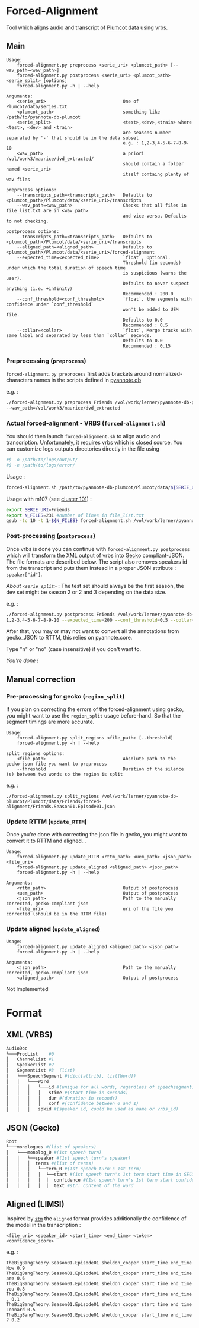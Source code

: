 # Forced-Alignment
Tool which aligns audio and transcript of [Plumcot data](https://github.com/hbredin/pyannote-db-plumcot) using vrbs.

## Main

```
Usage:
    forced-alignment.py preprocess <serie_uri> <plumcot_path> [--wav_path=<wav_path>]
    forced-alignment.py postprocess <serie_uri> <plumcot_path> <serie_split> [options]
    forced-alignment.py -h | --help

Arguments:
    <serie_uri>                             One of Plumcot/data/series.txt
    <plumcot_path>                          something like /path/to/pyannote-db-plumcot
    <serie_split>                           <test>,<dev>,<train> where <test>, <dev> and <train>
                                            are seasons number separated by '-' that should be in the data subset
                                            e.g. : 1,2-3,4-5-6-7-8-9-10
    <wav_path>                              a priori /vol/work3/maurice/dvd_extracted/
                                            should contain a folder named <serie_uri>
                                            itself containg plenty of wav files

preprocess options:
    --transcripts_path=<transcripts_path>   Defaults to <plumcot_path>/Plumcot/data/<serie_uri>/transcripts
    --wav_path=<wav_path>                   Checks that all files in file_list.txt are in <wav_path>
                                            and vice-versa. Defaults to not checking.

postprocess options:
    --transcripts_path=<transcripts_path>   Defaults to <plumcot_path>/Plumcot/data/<serie_uri>/transcripts
    --aligned_path=<aligned_path>           Defaults to <plumcot_path>/Plumcot/data/<serie_uri>/forced-alignment
    --expected_time=<expected_time>         `float`, Optional.
                                            Threshold (in seconds) under which the total duration of speech time
                                            is suspicious (warns the user).
                                            Defaults to never suspect anything (i.e. +infinity)
                                            Recommended : 200.0
    --conf_threshold=<conf_threshold>       `float`, the segments with confidence under `conf_threshold`
                                            won't be added to UEM file.
                                            Defaults to 0.0
                                            Recommended : 0.5
    --collar=<collar>                       `float`, Merge tracks with same label and separated by less than `collar` seconds.
                                            Defaults to 0.0
                                            Recommended : 0.15
```

### Preprocessing (`preprocess`)
`forced-alignment.py preprocess` first adds brackets around normalized-characters names in the scripts defined in [pyannote.db](https://github.com/hbredin/pyannote-db-plumcot/blob/develop/CONTRIBUTING.md#idepisodetxt)

e.g. :
```bash
./forced-alignment.py preprocess Friends /vol/work/lerner/pyannote-db-plumcot \
--wav_path=/vol/work3/maurice/dvd_extracted
```

### Actual forced-alignment - VRBS (`forced-alignment.sh`)

You should then launch `forced-alignment.sh` to align audio and transcription. Unfortunately, it requires vrbs which is closed source.
You can customize logs outputs directories directly in the file using

```bash
#$ -o /path/to/logs/output/
#$ -e /path/to/logs/error/
```

Usage :
```bash
forced-alignment.sh /path/to/pyannote-db-plumcot/Plumcot/data/${SERIE_URI}/file_list.txt ${SERIE_URI} /path/to/pyannote-db-plumcot
```

Usage with m107 (see [cluster 101](http://herve.niderb.fr/cluster101/)) :
```bash
export SERIE_URI=Friends
export N_FILES=231 #number of lines in file_list.txt
qsub -tc 10 -t 1-${N_FILES} forced-alignment.sh /vol/work/lerner/pyannote-db-plumcot/Plumcot/data/${SERIE_URI}/file_list.txt ${SERIE_URI} /vol/work/lerner/pyannote-db-plumcot
```

### Post-processing (`postprocess`)

Once vrbs is done you can continue with `forced-alignment.py postprocess` which will transform the XML output of vrbs into [Gecko](https://github.com/gong-io/gecko) compliant-JSON. The file formats are described below. The script also removes speakers id from the transcript and puts them instead in a proper JSON attribute : `speaker["id"]`.

*About `<serie_split>`* : The test set should always be the first season, the dev set might be season 2 or 2 and 3 depending on the data size.

e.g. :
```bash
./forced-alignment.py postprocess Friends /vol/work/lerner/pyannote-db-plumcot \
1,2-3,4-5-6-7-8-9-10 --expected_time=200 --conf_threshold=0.5 --collar=0.15
```





After that, you may or may not want to convert all the annotations from gecko_JSON to RTTM, this relies on pyannote.core.

Type "n" or "no" (case insensitive) if you don't want to.

*You're done !*

## Manual correction
### Pre-processing for gecko (`region_split`)

If you plan on correcting the errors of the forced-alignment using gecko, you might want to use the `region_split` usage before-hand. So that the segment timings are more accurate.

```
Usage:
    forced-alignment.py split_regions <file_path> [--threshold]
    forced-alignment.py -h | --help

split_regions options:
    <file_path>                             Absolute path to the gecko-json file you want to preprocess
    --threshold                             Duration of the silence (s) between two words so the region is split
```

e.g. :

`./forced-alignment.py split_regions /vol/work/lerner/pyannote-db-plumcot/Plumcot/data/Friends/forced-alignment/Friends.Season01.Episode01.json`

### Update RTTM (`update_RTTM`)

Once you're done with correcting the json file in gecko, you might want to convert it to RTTM and aligned...

```
Usage:
    forced-alignment.py update_RTTM <rttm_path> <uem_path> <json_path> <file_uri>
    forced-alignment.py update_aligned <aligned_path> <json_path>
    forced-alignment.py -h | --help

Arguments:
    <rttm_path>                             Output of postprocess
    <uem_path>                              Output of postprocess
    <json_path>                             Path to the manually corrected, gecko-compliant json
    <file_uri>                              uri of the file you corrected (should be in the RTTM file)
```

### Update aligned (`update_aligned`)

```
Usage:
    forced-alignment.py update_aligned <aligned_path> <json_path>
    forced-alignment.py -h | --help

Arguments:
    <json_path>                             Path to the manually corrected, gecko-compliant json
    <aligned_path>                          Output of postprocess
```

Not Implemented

# Format
## XML (VRBS)
```py
AudioDoc  
└───ProcList    #0  
│   ChannelList #1  
│   SpeakerList #2  
│   SegmentList #3  (list)  
│   └───SpeechSegment #(dict[attrib], list[Word])  
│   │   └───Word
│   │   │   └───id #(unique for all words, regardless of speechsegment)
│   │   │   │   stime #(start time in seconds)
│   │   │   │   dur #(duration in seconds)
│   │   │   │   conf #(confidence between 0 and 1)
│   │   │   spkid #(speaker id, could be used as name or vrbs_id)
```

## JSON (Gecko)

```py
Root
└───monologues #(list of speakers)
│   └───monolog_0 #(1st speech turn)
│   │   └──speaker #(1st speech turn's speaker)
│   │   │  terms #(list of terms)
│   │   │   └──term_0 #(1st speech turn's 1st term)
│   │   │   │  └──start #(1st speech turn's 1st term start time in SECONDS)
│   │   │   │  │  confidence #(1st speech turn's 1st term start confidence (between 0.0 and 1.0))
│   │   │   │  │  text #str: content of the word
```

## Aligned (LIMSI)
Inspired by [`stm`](http://www1.icsi.berkeley.edu/Speech/docs/sctk-1.2/infmts.htm#stm_fmt_name_0) the `aligned` format provides additionally the confidence of the model in the transcription :

```
<file_uri> <speaker_id> <start_time> <end_time> <token> <confidence_score>
```
e.g. :
```
TheBigBangTheory.Season01.Episode01 sheldon_cooper start_time end_time How 0.9
TheBigBangTheory.Season01.Episode01 sheldon_cooper start_time end_time are 0.6
TheBigBangTheory.Season01.Episode01 sheldon_cooper start_time end_time you 0.8
TheBigBangTheory.Season01.Episode01 sheldon_cooper start_time end_time , 0.1
TheBigBangTheory.Season01.Episode01 sheldon_cooper start_time end_time Leonard 0.5
TheBigBangTheory.Season01.Episode01 sheldon_cooper start_time end_time ? 0.2
```
